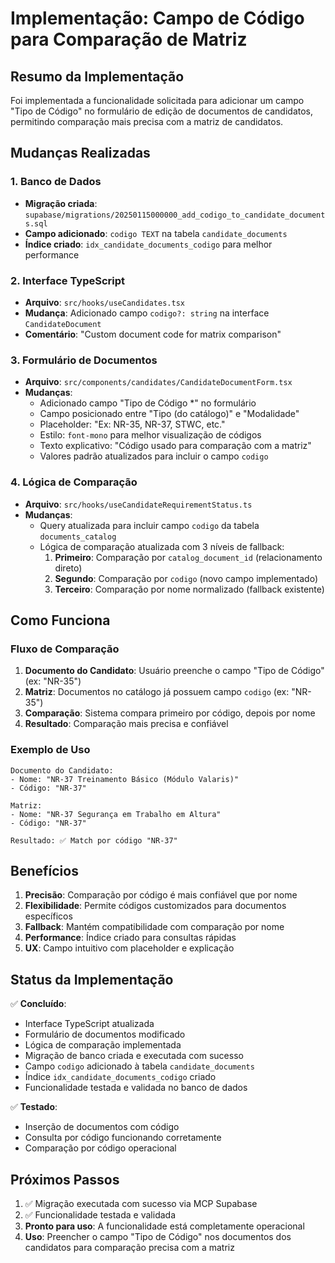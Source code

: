 # Implementação: Campo de Código para Comparação de Matriz

## Resumo da Implementação

Foi implementada a funcionalidade solicitada para adicionar um campo "Tipo de Código" no formulário de edição de documentos de candidatos, permitindo comparação mais precisa com a matriz de candidatos.

## Mudanças Realizadas

### 1. Banco de Dados
- **Migração criada**: `supabase/migrations/20250115000000_add_codigo_to_candidate_documents.sql`
- **Campo adicionado**: `codigo TEXT` na tabela `candidate_documents`
- **Índice criado**: `idx_candidate_documents_codigo` para melhor performance

### 2. Interface TypeScript
- **Arquivo**: `src/hooks/useCandidates.tsx`
- **Mudança**: Adicionado campo `codigo?: string` na interface `CandidateDocument`
- **Comentário**: "Custom document code for matrix comparison"

### 3. Formulário de Documentos
- **Arquivo**: `src/components/candidates/CandidateDocumentForm.tsx`
- **Mudanças**:
  - Adicionado campo "Tipo de Código *" no formulário
  - Campo posicionado entre "Tipo (do catálogo)" e "Modalidade"
  - Placeholder: "Ex: NR-35, NR-37, STWC, etc."
  - Estilo: `font-mono` para melhor visualização de códigos
  - Texto explicativo: "Código usado para comparação com a matriz"
  - Valores padrão atualizados para incluir o campo `codigo`

### 4. Lógica de Comparação
- **Arquivo**: `src/hooks/useCandidateRequirementStatus.ts`
- **Mudanças**:
  - Query atualizada para incluir campo `codigo` da tabela `documents_catalog`
  - Lógica de comparação atualizada com 3 níveis de fallback:
    1. **Primeiro**: Comparação por `catalog_document_id` (relacionamento direto)
    2. **Segundo**: Comparação por `codigo` (novo campo implementado)
    3. **Terceiro**: Comparação por nome normalizado (fallback existente)

## Como Funciona

### Fluxo de Comparação
1. **Documento do Candidato**: Usuário preenche o campo "Tipo de Código" (ex: "NR-35")
2. **Matriz**: Documentos no catálogo já possuem campo `codigo` (ex: "NR-35")
3. **Comparação**: Sistema compara primeiro por código, depois por nome
4. **Resultado**: Comparação mais precisa e confiável

### Exemplo de Uso
```
Documento do Candidato:
- Nome: "NR-37 Treinamento Básico (Módulo Valaris)"
- Código: "NR-37"

Matriz:
- Nome: "NR-37 Segurança em Trabalho em Altura"
- Código: "NR-37"

Resultado: ✅ Match por código "NR-37"
```

## Benefícios

1. **Precisão**: Comparação por código é mais confiável que por nome
2. **Flexibilidade**: Permite códigos customizados para documentos específicos
3. **Fallback**: Mantém compatibilidade com comparação por nome
4. **Performance**: Índice criado para consultas rápidas
5. **UX**: Campo intuitivo com placeholder e explicação

## Status da Implementação

✅ **Concluído**:
- Interface TypeScript atualizada
- Formulário de documentos modificado
- Lógica de comparação implementada
- Migração de banco criada e executada com sucesso
- Campo `codigo` adicionado à tabela `candidate_documents`
- Índice `idx_candidate_documents_codigo` criado
- Funcionalidade testada e validada no banco de dados

✅ **Testado**:
- Inserção de documentos com código
- Consulta por código funcionando corretamente
- Comparação por código operacional

## Próximos Passos

1. ✅ Migração executada com sucesso via MCP Supabase
2. ✅ Funcionalidade testada e validada
3. **Pronto para uso**: A funcionalidade está completamente operacional
4. **Uso**: Preencher o campo "Tipo de Código" nos documentos dos candidatos para comparação precisa com a matriz
